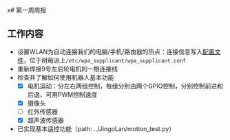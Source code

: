 x# 第一周周报

## 工作内容

* 设置WLAN为自动连接我们的电脑/手机/路由器的热点：连接信息写入[配置文件](../wpa_supplicant.conf)，位于树莓派上`/etc/wpa_supplicant/wpa_supplicant.conf`
* 重新焊接9号左后轮电机的一根连接线
* 检查并了解如何使用机器人基本功能
  * [x] 电机运动：分左右两组控制，每组分别由两个GPIO控制，分别控制前进和后退，可用PWM控制速度
  * [x] 摄像头
  * [ ] 红外传感器
  * [x] 超声波传感器
* 已实现基本遥控功能（path: ../JingoLan/motion_test.py）

